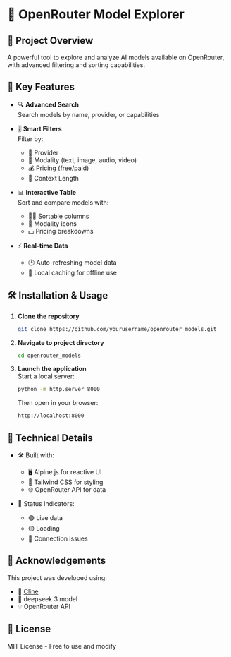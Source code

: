 # 🚀 OpenRouter Model Explorer

## 🌟 Project Overview
A powerful tool to explore and analyze AI models available on OpenRouter, with advanced filtering and sorting capabilities.

## 🎯 Key Features

- 🔍 **Advanced Search**  
  Search models by name, provider, or capabilities

- 🎚️ **Smart Filters**  
  Filter by:
  - 🏢 Provider
  - 🎨 Modality (text, image, audio, video)
  - 💰 Pricing (free/paid)
  - 📏 Context Length

- 📊 **Interactive Table**  
  Sort and compare models with:
  - 🔼🔽 Sortable columns
  - 🎨 Modality icons
  - 💵 Pricing breakdowns

- ⚡ **Real-time Data**  
  - 🕒 Auto-refreshing model data
  - 💾 Local caching for offline use

## 🛠️ Installation & Usage

1. **Clone the repository**  
   ```bash
   git clone https://github.com/yourusername/openrouter_models.git
   ```

2. **Navigate to project directory**  
   ```bash
   cd openrouter_models
   ```

3. **Launch the application**  
   Start a local server:
   ```bash
   python -m http.server 8000
   ```
   
   Then open in your browser:
   ```bash
   http://localhost:8000
   ```

## 🧰 Technical Details

- 🛠️ Built with:
  - 🖥️ Alpine.js for reactive UI
  - 🎨 Tailwind CSS for styling
  - 🌐 OpenRouter API for data

- 🚦 Status Indicators:
  - 🟢 Live data
  - 🟡 Loading
  - 🔴 Connection issues

## 🙏 Acknowledgements

This project was developed using:
- 🤖 [Cline](https://docs.claude.ai/claude-desktop)
- 🧠 deepseek 3 model
- 💡 OpenRouter API

## 📜 License
MIT License - Free to use and modify
